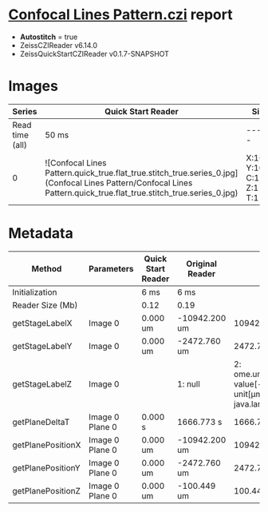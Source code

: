 # [Confocal Lines Pattern.czi](https://zenodo.org/record/6848342/files/Confocal%20Lines%20Pattern.czi) report
 - **Autostitch** = true
 - ZeissCZIReader v6.14.0
 - ZeissQuickStartCZIReader v0.1.7-SNAPSHOT

# Images 

| Series            | Quick Start Reader | Size | Original Reader | Size |
|-------------------|--------------------|------|-----------------|------|
| Read time (all)   |50 ms|------|76 ms|------|
|0|![Confocal Lines Pattern.quick_true.flat_true.stitch_true.series_0.jpg](Confocal Lines Pattern/Confocal Lines Pattern.quick_true.flat_true.stitch_true.series_0.jpg)|X:1024<br>Y:1024<br>C:1<br>Z:1<br>T:1|![Confocal Lines Pattern.quick_false.flat_true.stitch_true.series_0.jpg](Confocal Lines Pattern/Confocal Lines Pattern.quick_false.flat_true.stitch_true.series_0.jpg)|X:1024<br>Y:1024<br>C:1<br>Z:1<br>T:1|

# Metadata

|  Method            | Parameters       | Quick Start Reader | Original Reader | Delta  |
| -------------------|------------------|--------------------|-----------------|------- |
| Initialization     |                  |6 ms|6 ms|        |
| Reader Size (Mb)     |                  |0.12|0.19|        |
| getStageLabelX| Image 0 | 0.000 um | -10942.200 um | 10942.200 um |
| getStageLabelY| Image 0 | 0.000 um | -2472.760 um | 2472.760 um |
| getStageLabelZ| Image 0 | | 1: null| 2: ome.units.quantity.Length: value[-100.449], unit[µm] stored as java.lang.Double |
| getPlaneDeltaT| Image 0 Plane 0 |  0.000 s |  1666.773 s | 1666.773 s |
| getPlanePositionX| Image 0 Plane 0 | 0.000 um | -10942.200 um | 10942.200 um |
| getPlanePositionY| Image 0 Plane 0 | 0.000 um | -2472.760 um | 2472.760 um |
| getPlanePositionZ| Image 0 Plane 0 | 0.000 um | -100.449 um | 100.449 um |
